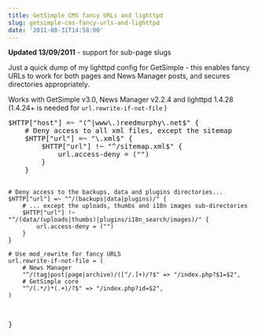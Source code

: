 ```yaml
---
title: GetSimple CMS fancy URLs and lighttpd
slug: getsimple-cms-fancy-urls-and-lighttpd
date: '2011-08-31T14:58:00'
---
```


<p><strong>Updated 13/09/2011</strong> - support for sub-page slugs</p>
<p>Just a quick dump of my lighttpd config for GetSimple  - this enables fancy URLs to work for both pages and News Manager posts, and secures directories appropriately.</p>

<!--more-->

<p>Works with GetSimple v3.0, News Manager v2.2.4 and lighttpd 1.4.28 (1.4.24+ is needed for <code>url.rewrite-if-not-file</code> )</p>
<pre class="prettyprint lang-perl">
$HTTP["host"] =~ "(^|www\.)reedmurphy\.net$" {
    # Deny access to all xml files, except the sitemap
    $HTTP["url"] =~ "\.xml$" {
        $HTTP["url"] !~ "^/sitemap.xml$" {
            url.access-deny = ("")
        }
    }

    # Deny access to the backups, data and plugins directories...
    $HTTP["url"] =~ "^/(backups|data|plugins)/" {
        # ... except the uploads, thumbs and i18n images sub-directories
        $HTTP["url"] !~ "^/(data/(uploads|thumbs)|plugins/i18n_search/images)/" {
            url.access-deny = ("")
        }
    }

    # Use mod_rewrite for fancy URLS
    url.rewrite-if-not-file = (
        # News Manager
        "^/(tag|post|page|archive)/([^/.]+)/?$" => "/index.php?$1=$2",
        # GetSimple core
        "^/(.*/)*(.+)/?$" => "/index.php?id=$2",
    )
}
</pre>
